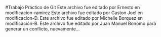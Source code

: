 #Trabajo Práctico de Git
Este archivo fue editado por Ernesto en modificacion-ramirez
Este archivo fue editado por Gaston Joel en modificacion-D.
Este archivo fue editado por Michelle Borquez en modificación-B.
Este archivo fue editado por Juan Manuel Bonomo para generar un conflicto, nuevamente...